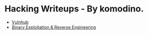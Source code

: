 # Hacking Writeups  -  By komodino.

  * <a href="https://github.com/astasinos/Writeups/tree/master/Vulnhub">Vulnhub</a>
  * <a href="https://github.com/astasinos/Writeups/tree/master/Binary%20Exploitation%20%26%20Reverse%20Engineering">Binary Exploitation & Reverse Engineering</a>
  
